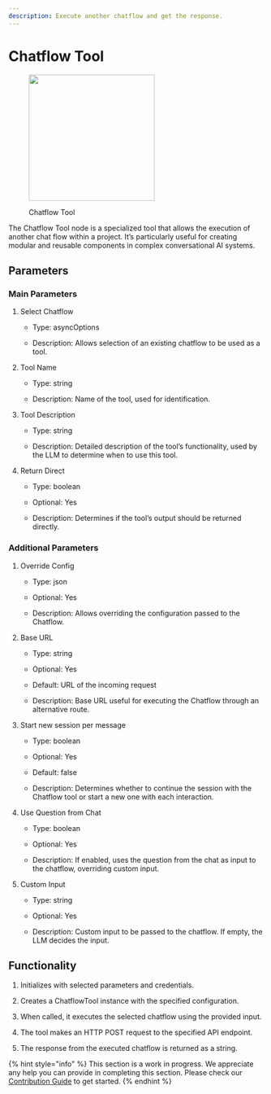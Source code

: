 ```yaml
---
description: Execute another chatflow and get the response.
---
```


# Chatflow Tool

<figure><img src="../../../.gitbook/assets/image (26).png" alt="" width="248"> <figcaption><p>Chatflow Tool</p></figcaption></figure>

The Chatflow Tool node is a specialized tool that allows the execution of another chat flow within a project. It’s particularly useful for creating modular and reusable components in complex conversational AI systems.


## Parameters

### Main Parameters

1. Select Chatflow

    - Type: asyncOptions

    - Description: Allows selection of an existing chatflow to be used as a tool.

2. Tool Name

    - Type: string

    - Description: Name of the tool, used for identification.

3. Tool Description

    - Type: string

    - Description: Detailed description of the tool’s functionality, used by the LLM to determine when to use this tool.

4. Return Direct

    - Type: boolean

    - Optional: Yes

    - Description: Determines if the tool’s output should be returned directly.

### Additional Parameters

1. Override Config

    - Type: json

    - Optional: Yes

    - Description: Allows overriding the configuration passed to the Chatflow.

2. Base URL

    - Type: string

    - Optional: Yes

    - Default: URL of the incoming request

    - Description: Base URL useful for executing the Chatflow through an alternative route.

3. Start new session per message

    - Type: boolean

    - Optional: Yes

    - Default: false

    - Description: Determines whether to continue the session with the Chatflow tool or start a new one with each interaction.

4. Use Question from Chat

    - Type: boolean

    - Optional: Yes

    - Description: If enabled, uses the question from the chat as input to the chatflow, overriding custom input.

5. Custom Input

    - Type: string

    - Optional: Yes

    - Description: Custom input to be passed to the chatflow. If empty, the LLM decides the input.

## Functionality

1. Initializes with selected parameters and credentials.

2. Creates a ChatflowTool instance with the specified configuration.

3. When called, it executes the selected chatflow using the provided input.

4. The tool makes an HTTP POST request to the specified API endpoint.

5. The response from the executed chatflow is returned as a string.

{% hint style="info" %}
This section is a work in progress. We appreciate any help you can provide in completing this section. Please check our [Contribution Guide](../../../contributing/) to get started.
{% endhint %}
